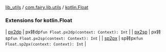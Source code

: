 [lib_utils](../../index.md) / [com.fairy.lib.utils](../index.md) / [kotlin.Float](./index.md)

### Extensions for kotlin.Float

| [px2dp](px2dp.md) | px转dp`fun Float.px2dp(context: Context): Int` |
| [px2sp](px2sp.md) | px转sp`fun Float.px2sp(context: Context): Int` |
| [sp2px](sp2px.md) | sp转px`fun Float.sp2px(context: Context): Int` |

